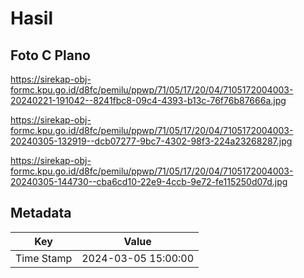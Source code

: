 # Hasil

## Foto C Plano

https://sirekap-obj-formc.kpu.go.id/d8fc/pemilu/ppwp/71/05/17/20/04/7105172004003-20240221-191042--8241fbc8-09c4-4393-b13c-76f76b87666a.jpg

https://sirekap-obj-formc.kpu.go.id/d8fc/pemilu/ppwp/71/05/17/20/04/7105172004003-20240305-132919--dcb07277-9bc7-4302-98f3-224a23268287.jpg

https://sirekap-obj-formc.kpu.go.id/d8fc/pemilu/ppwp/71/05/17/20/04/7105172004003-20240305-144730--cba6cd10-22e9-4ccb-9e72-fe115250d07d.jpg


## Metadata

| Key        | Value               |
| ---------- | ------------------- |
| Time Stamp | 2024-03-05 15:00:00 |



